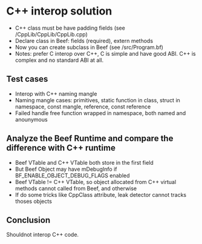 # C++ interop solution
- C++ class must be have padding fields (see /CppLib/CppLib/CppLib.cpp)
- Declare class in Beef: fields (required), extern methods
- Now you can create subclass in Beef (see /src/Program.bf)
- Notes: prefer C interop over C++, C is simple and have good ABI. C++ is complex and no standard ABI at all.


## Test cases
- Interop with C++ naming mangle
- Naming mangle cases: primitives, static function in class, struct in namespace, const mangle, reference, const reference
- Failed handle free function wrapped in namespace, both named and anounymous


## Analyze the Beef Runtime and compare the difference with C++ runtime
- Beef VTable and C++ VTable both store in the first field
- But Beef Object may have mDebugInfo if BF_ENABLE_OBJECT_DEBUG_FLAGS enabled
- Beef VTable != C++ VTable, so object allocated from C++ virtual methods cannot called from Beef, and otherwise
- If do some tricks like CppClass attribute, leak detector cannot tracks thoses objects


## Conclusion
Shouldnot interop C++ code.